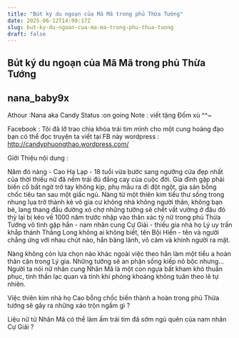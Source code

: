```yaml
---
title: "Bút ký du ngoạn của Mã Mã trong phủ Thừa Tướng"
date: 2025-06-12T14:09:17Z
slug: but-ky-du-ngoan-cua-ma-ma-trong-phu-thua-tuong
draft: false
---
```


## Bút ký du ngoạn của Mã Mã trong phủ Thừa Tướng

## nana_baby9x

Athour :Nana aka Candy 
Status :on going
Note : viết tặng Đốm xù ^^~

Facebook : Tôi đã lỡ trao chìa khóa trái tim mình cho một cung hoàng đạo 
bạn có thể đọc truyện ta viết tại FB này
wordpress : http://candyphuongthao.wordpress.com/
 
Giới Thiệu nội dung :

Năm đó nàng - Cao Hạ Lạp - 18 tuổi vừa bước sang ngưỡng cửa đẹp nhất của thời thiếu nữ đã nếm trải đủ đắng cay của cuộc đời. Gia đình gặp phải biến cố bất ngờ trở tay không kịp, phụ mẫu ra đi đột ngột, gia sản bỗng chốc tiêu tan sau một giấc ngủ. Nàng từ một thiên kim tiểu thư sống trong nhung lụa trở thành kẻ vô gia cư không nhà không người thân, không bạn bè, lang thang đầu đường xó chợ những tưởng sẽ chết vất vưởng ở đâu đó thỳ lại bị kéo về 1000 năm trước nhập vào thân xác tỳ nữ trong phủ Thừa Tướng vô tình gặp hắn - nam nhân cung Cự Giải - thiếu gia nhà họ Lý uy trấn khắp thành Thăng Long không ai không biết, tên Bội Hiền - tên và người chẳng ứng với nhau chút nào, hắn băng lãnh, vô cảm và khinh người ra mặt. 

Nàng không còn lựa chọn nào khác ngoài việc theo hắn làm một tiểu a hoàn thân cận trong Lý gia. Những tưởng sẽ an phận sống kiếp nô bộc nhưng... Người ta nói nữ nhân cung Nhân Mã là một con ngựa bất kham khó thuần phục, tinh thần lạc quan và tính khí phóng khoáng không tuân theo lẽ tự nhiên. 

Việc thiên kim nhà họ Cao bỗng chốc biến thành a hoàn trong phủ Thừa tướng sẽ gây ra những xáo trộn ngầm gì ? 

Liệu nữ tử Nhân Mã có thể làm ấm trái tim đã sớm ngủ quên của nam nhân Cự Giải ?